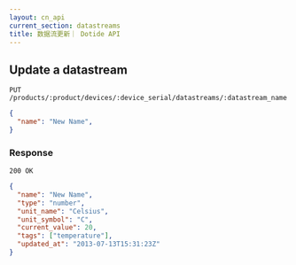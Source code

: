 ```yaml
---
layout: cn_api
current_section: datastreams
title: 数据流更新｜ Dotide API
---
```


## Update a datastream

    PUT /products/:product/devices/:device_serial/datastreams/:datastream_name

~~~json
{
  "name": "New Name",
}
~~~

### Response

    200 OK

~~~json
{
  "name": "New Name",
  "type": "number",
  "unit_name": "Celsius",
  "unit_symbol": "C",
  "current_value": 20,
  "tags": ["temperature"],
  "updated_at": "2013-07-13T15:31:23Z"
}
~~~
